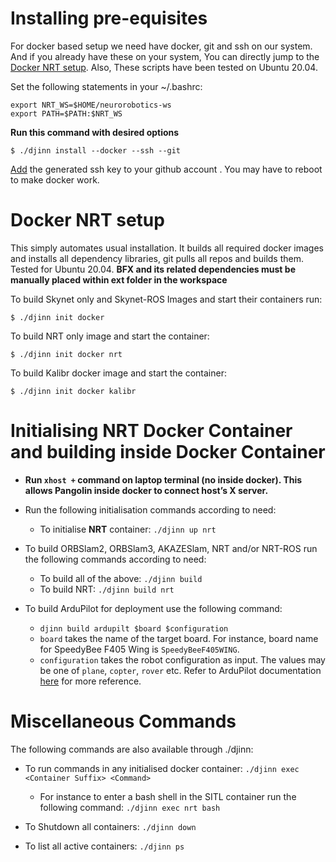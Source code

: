 # Installing pre-equisites

For docker based setup we need have docker, git and ssh on our system. And if you already have these on your system, You can directly jump to the [Docker NRT setup](#docker-nrt-setup). Also, These scripts have been tested on Ubuntu 20.04.

Set the following statements in your ~/.bashrc:
```
export NRT_WS=$HOME/neurorobotics-ws
export PATH=$PATH:$NRT_WS
```

**Run this command with desired options**

```
$ ./djinn install --docker --ssh --git
```
[Add](https://docs.github.com/en/authentication/connecting-to-github-with-ssh/adding-a-new-ssh-key-to-your-github-account) the generated ssh key to your github account . You may have to reboot to make docker work.


# Docker NRT setup

This simply automates usual installation. It builds all required docker images and installs all dependency libraries, git
pulls all repos and builds them. Tested for Ubuntu 20.04. **BFX and its related dependencies must be manually placed within ext folder in the workspace**

To build Skynet only and Skynet-ROS Images and start their containers run:
```
$ ./djinn init docker
```

To build NRT only image and start the container:
```
$ ./djinn init docker nrt
```

To build Kalibr docker image and start the container:
```
$ ./djinn init docker kalibr
```

# Initialising NRT Docker Container and building inside Docker Container

- **Run `xhost +` command on laptop terminal (no inside docker). This allows Pangolin inside docker to connect host’s X server.**

- Run the following initialisation commands according to need:
    - To initialise **NRT** container: `./djinn up nrt`

- To build ORBSlam2, ORBSlam3, AKAZESlam, NRT and/or NRT-ROS run the following commands according to need:
    - To build all of the above: `./djinn build`
    - To build NRT: `./djinn build nrt`
- To build ArduPilot for deployment use the following command:
    - `djinn build ardupilt $board $configuration`
    - `board` takes the name of the target board. For instance, board name for SpeedyBee F405 Wing is `SpeedyBeeF405WING`.
    - `configuration` takes the robot configuration as input. The values may be one of `plane`, `copter`, `rover` etc. Refer to ArduPilot documentation [here](https://ardupilot.org/dev/docs/building-setup-linux.html#building-setup-linux) for more reference.

# Miscellaneous Commands

The following commands are also available through ./djinn:

- To run commands in any initialised docker container: `./djinn exec <Container Suffix> <Command>`
    - For instance to enter a bash shell in the SITL container run the following command: `./djinn exec nrt bash`

- To Shutdown all containers: `./djinn down`

- To list all active containers: `./djinn ps`
